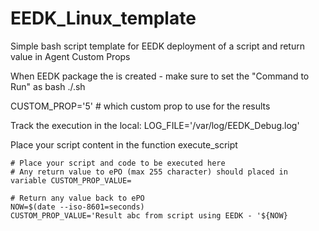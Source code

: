 # EEDK_Linux_template
Simple bash script template for EEDK deployment of a script and return value in Agent Custom Props

When EEDK package the is created - make sure to set the "Command to Run" as
bash ./<scriptname>.sh

CUSTOM_PROP='5'  # which custom prop to use for the results

Track the execution in the local:
  LOG_FILE='/var/log/EEDK_Debug.log'

  
  
Place your script content in the function execute_script
    
    # Place your script and code to be executed here
    # Any return value to ePO (max 255 character) should placed in variable CUSTOM_PROP_VALUE=

    # Return any value back to ePO
    NOW=$(date --iso-8601=seconds)
    CUSTOM_PROP_VALUE='Result abc from script using EEDK - '${NOW}

